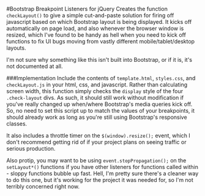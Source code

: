 #Bootstrap Breakpoint Listeners for jQuery
Creates the function `checkLayout()` to give a simple cut-and-paste solution for firing off javascript based on which Bootstrap layout is being displayed. It kicks off automatically on page load, and also whenever the browser window is resized, which I've found to be handy as hell when you need to kick off functions to fix UI bugs moving from vastly different mobile/tablet/desktop layouts.

I'm not sure why something like this isn't built into Bootstrap, or if it is, it's not documented at all.

###Implementation
Include the contents of `template.html`, `styles.css`, and `checkLayout.js` in your html, css, and javascript. Rather than calculating screen width, this function simply checks the `display` style of the four `.check-layout` divs. As such, it should still work without modification if you've really changed up when/where Bootstrap's media queries kick off. So, no need to set this script up to match the values of your breakpoints, it should already work as long as you're still using Bootstrap's responsive classes.

It also includes a throttle timer on the `$(window).resize();` event, which I don't recommend getting rid of if your project plans on seeing traffic or serious production.

Also protip, you may want to be using `event.stopPropagation();` on the `setLayout*()` functions if you have other listeners for functions called within - sloppy functions bubble up fast. Hell, I'm pretty sure there's a cleaner way to do this one, but it's working for the project it was needed for, so I'm not terribly concerned right now.
